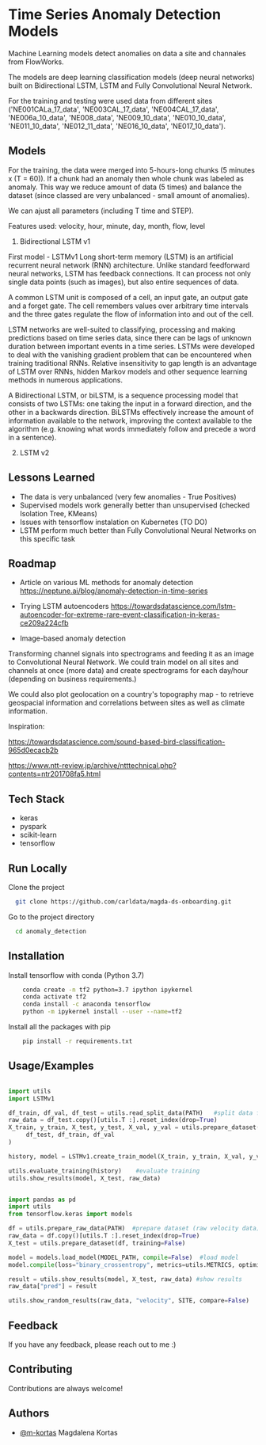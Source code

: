 
# Time Series Anomaly Detection Models

Machine Learning models detect anomalies on data a site and channales from FlowWorks.

The models are deep learning classification models (deep neural networks) built on Bidirectional LSTM, LSTM and Fully Convolutional Neural Network.

For the training and testing were used data from different sites ('NE001CALa_17_data', 'NE003CAL_17_data', 'NE004CAL_17_data', 'NE006a_10_data', 'NE008_data', 'NE009_10_data', 'NE010_10_data', 'NE011_10_data', 'NE012_11_data', 'NE016_10_data', 'NE017_10_data').
       
## Models

For the training, the data were merged into 5-hours-long chunks (5 minutes x (T = 60)).
If a chunk had an anomaly then whole chunk was labeled as anomaly. 
This way we reduce amount of data (5 times) and balance the dataset 
(since classed are very unbalanced - small amount of anomalies).

We can ajust all parameters (including T time and STEP). 

Features used: velocity, hour, minute, day, month, flow, level
1. Bidirectional LSTM v1 

First model - LSTMv1
Long short-term memory (LSTM) is an artificial recurrent neural network (RNN)
architecture. Unlike standard feedforward neural networks, LSTM has 
feedback connections. It can process not only single data points 
(such as images), but also entire sequences of data.

A common LSTM unit is composed of a cell, an input gate, an output gate 
and a forget gate. The cell remembers values over arbitrary time intervals 
and the three gates regulate the flow of information into and out of the cell.

LSTM networks are well-suited to classifying, processing and making 
predictions based on time series data, since there can be lags of 
unknown duration between important events in a time series. LSTMs were 
developed to deal with the vanishing gradient problem that can be encountered 
when training traditional RNNs. Relative insensitivity to gap length is an 
advantage of LSTM over RNNs, hidden Markov models and other sequence learning 
methods in numerous applications.

A Bidirectional LSTM, or biLSTM, is a sequence processing model that 
consists of two LSTMs: one taking the input in a forward direction, 
and the other in a backwards direction. BiLSTMs effectively increase 
the amount of information available to the network, improving the context 
available to the algorithm (e.g. knowing what words immediately follow and
precede a word in a sentence).

2. LSTM v2 


## Lessons Learned

- The data is very unbalanced (very few anomalies - True Positives)
- Supervised models work generally better than unsupervised (checked Isolation Tree, KMeans)
- Issues with tensorflow instalation on Kubernetes (TO DO)
- LSTM perform much better than Fully Convolutional Neural Networks on this specific task

## Roadmap

- Article on various ML methods for anomaly detection
https://neptune.ai/blog/anomaly-detection-in-time-series


- Trying LSTM autoencoders 
https://towardsdatascience.com/lstm-autoencoder-for-extreme-rare-event-classification-in-keras-ce209a224cfb


- Image-based anomaly detection

Transforming channel signals into spectrograms and feeding it as an image to Convolutional Neural Network.
We could train model on all sites and channels at once (more data) and create spectrograms for each day/hour (depending on business requirements.)

We could also plot geolocation on a country's topography map - to retrieve geospacial information and correlations between sites as well as climate information. 

Inspiration: 

https://towardsdatascience.com/sound-based-bird-classification-965d0ecacb2b

https://www.ntt-review.jp/archive/ntttechnical.php?contents=ntr201708fa5.html

## Tech Stack

- keras
- pyspark
- scikit-learn
- tensorflow


## Run Locally

Clone the project

```bash
  git clone https://github.com/carldata/magda-ds-onboarding.git
```

Go to the project directory

```bash
  cd anomaly_detection
```
## Installation

Install tensorflow with conda (Python 3.7)

```bash
    conda create -n tf2 python=3.7 ipython ipykernel
    conda activate tf2
    conda install -c anaconda tensorflow
    python -m ipykernel install --user --name=tf2
```

Install all the packages with pip 

```bash
    pip install -r requirements.txt
```
## Usage/Examples

```python

import utils
import LSTMv1

df_train, df_val, df_test = utils.read_split_data(PATH)   #split data for training and prepare dataset
raw_data = df_test.copy()[utils.T :].reset_index(drop=True)  
X_train, y_train, X_test, y_test, X_val, y_val = utils.prepare_dataset(
     df_test, df_train, df_val
)

history, model = LSTMv1.create_train_model(X_train, y_train, X_val, y_val)  #train model 

utils.evaluate_training(history)    #evaluate training
utils.show_results(model, X_test, raw_data)

```

```python

import pandas as pd
import utils
from tensorflow.keras import models

df = utils.prepare_raw_data(PATH)  #prepare dataset (raw velocity data)
raw_data = df.copy()[utils.T :].reset_index(drop=True)  
X_test = utils.prepare_dataset(df, training=False)

model = models.load_model(MODEL_PATH, compile=False)  #load model 
model.compile(loss="binary_crossentropy", metrics=utils.METRICS, optimizer="adam")

result = utils.show_results(model, X_test, raw_data) #show results
raw_data["pred"] = result

utils.show_random_results(raw_data, "velocity", SITE, compare=False)

```

## Feedback

If you have any feedback, please reach out to me :) 

## Contributing

Contributions are always welcome!


## Authors

- [@m-kortas](https://www.github.com/m-kortas) Magdalena Kortas

